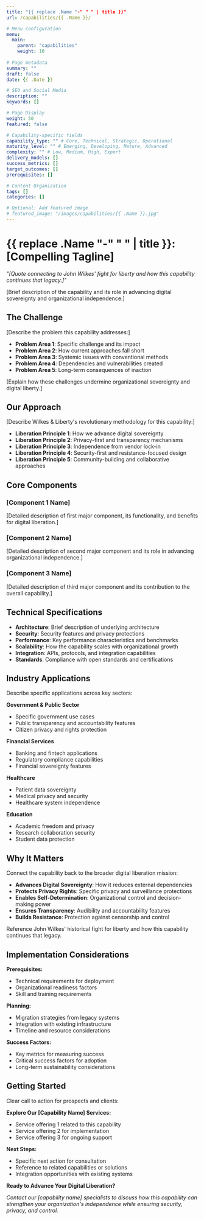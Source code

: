 ```yaml
---
title: "{{ replace .Name "-" " " | title }}"
url: /capabilities/{{ .Name }}/

# Menu configuration
menu:
  main:
    parent: "capabilities"
    weight: 10
    
# Page metadata
summary: ""
draft: false
date: {{ .Date }}

# SEO and Social Media
description: ""
keywords: []

# Page Display
weight: 50
featured: false

# Capability-specific fields
capability_type: "" # Core, Technical, Strategic, Operational
maturity_level: "" # Emerging, Developing, Mature, Advanced
complexity: "" # Low, Medium, High, Expert
delivery_models: []
success_metrics: []
target_outcomes: []
prerequisites: []

# Content Organization
tags: []
categories: []

# Optional: Add featured image
# featured_image: "/images/capabilities/{{ .Name }}.jpg"
---
```


# {{ replace .Name "-" " " | title }}: [Compelling Tagline]

*"[Quote connecting to John Wilkes' fight for liberty and how this capability continues that legacy.]"*

[Brief description of the capability and its role in advancing digital sovereignty and organizational independence.]

## The Challenge

[Describe the problem this capability addresses:]

- **Problem Area 1**: Specific challenge and its impact
- **Problem Area 2**: How current approaches fall short
- **Problem Area 3**: Systemic issues with conventional methods
- **Problem Area 4**: Dependencies and vulnerabilities created
- **Problem Area 5**: Long-term consequences of inaction

[Explain how these challenges undermine organizational sovereignty and digital liberty.]

## Our Approach

[Describe Wilkes & Liberty's revolutionary methodology for this capability:]

- **Liberation Principle 1**: How we advance digital sovereignty
- **Liberation Principle 2**: Privacy-first and transparency mechanisms
- **Liberation Principle 3**: Independence from vendor lock-in
- **Liberation Principle 4**: Security-first and resistance-focused design
- **Liberation Principle 5**: Community-building and collaborative approaches

## Core Components

### [Component 1 Name]
[Detailed description of first major component, its functionality, and benefits for digital liberation.]

### [Component 2 Name]
[Detailed description of second major component and its role in advancing organizational independence.]

### [Component 3 Name]
[Detailed description of third major component and its contribution to the overall capability.]

## Technical Specifications

- **Architecture**: Brief description of underlying architecture
- **Security**: Security features and privacy protections
- **Performance**: Key performance characteristics and benchmarks
- **Scalability**: How the capability scales with organizational growth
- **Integration**: APIs, protocols, and integration capabilities
- **Standards**: Compliance with open standards and certifications

## Industry Applications

Describe specific applications across key sectors:

**Government & Public Sector**
- Specific government use cases
- Public transparency and accountability features
- Citizen privacy and rights protection

**Financial Services**
- Banking and fintech applications  
- Regulatory compliance capabilities
- Financial sovereignty features

**Healthcare**
- Patient data sovereignty
- Medical privacy and security
- Healthcare system independence

**Education**
- Academic freedom and privacy
- Research collaboration security
- Student data protection

## Why It Matters

Connect the capability back to the broader digital liberation mission:

- **Advances Digital Sovereignty**: How it reduces external dependencies
- **Protects Privacy Rights**: Specific privacy and surveillance protections
- **Enables Self-Determination**: Organizational control and decision-making power
- **Ensures Transparency**: Audibility and accountability features
- **Builds Resistance**: Protection against censorship and control

Reference John Wilkes' historical fight for liberty and how this capability continues that legacy.

## Implementation Considerations

**Prerequisites:**
- Technical requirements for deployment
- Organizational readiness factors
- Skill and training requirements

**Planning:**
- Migration strategies from legacy systems
- Integration with existing infrastructure  
- Timeline and resource considerations

**Success Factors:**
- Key metrics for measuring success
- Critical success factors for adoption
- Long-term sustainability considerations

## Getting Started

Clear call to action for prospects and clients:

**Explore Our [Capability Name] Services:**
- Service offering 1 related to this capability
- Service offering 2 for implementation
- Service offering 3 for ongoing support

**Next Steps:**
- Specific next action for consultation
- Reference to related capabilities or solutions
- Integration opportunities with existing systems

**Ready to Advance Your Digital Liberation?**

*Contact our [capability name] specialists to discuss how this capability can strengthen your organization's independence while ensuring security, privacy, and control.*
